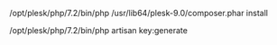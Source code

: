 /opt/plesk/php/7.2/bin/php /usr/lib64/plesk-9.0/composer.phar install


/opt/plesk/php/7.2/bin/php artisan key:generate